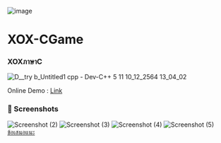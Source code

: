 ![image](https://user-images.githubusercontent.com/95701554/146374954-ebb4d982-75d3-4269-a280-c19b495bda9b.png)

# XOX-CGame
### XOXภาษาC

![D__try b_Untitled1 cpp - Dev-C++ 5 11 10_12_2564 13_04_02](https://user-images.githubusercontent.com/95701554/145525369-717d61e0-27b0-4bbe-959f-7a5d0ee9c7ca.png)

Online Demo : [Link](https://onlinegdb.com/9dJel5L_V) <br>


### 📸 Screenshots
![Screenshot (2)](https://user-images.githubusercontent.com/95701554/145567072-6de2db7f-8b0b-40bb-920c-f13e3f46726a.png)
![Screenshot (3)](https://user-images.githubusercontent.com/95701554/145567085-1811714f-9863-409d-b6fd-eed72b3786e7.png)
![Screenshot (4)](https://user-images.githubusercontent.com/95701554/145567090-8e124ace-31bd-4983-bf19-9cd22a435454.png)
![Screenshot (5)](https://user-images.githubusercontent.com/95701554/145567093-d6dc2778-a054-4542-a3da-d759bf2f13a6.png)
<br/>[ข้อเสนอแนะ](https://formfacade.com/headless/116384025839853762093/home/form/1FAIpQLScKyvIEqslTkbSPqZ7At32wHE0_H9p3JaAAXemBcbazuPMK1w)
